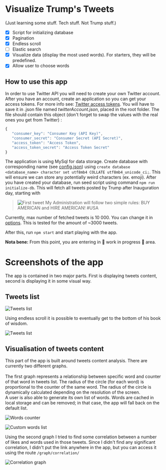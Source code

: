 
# Visualize Trump's Tweets
(Just learning some stuff. Tech stuff. Not Trump stuff.)

- [x] Script for initializing database
- [x] Pagination
- [x] Endless scroll
- [ ] Elastic search
- [x] Visualize data (display the most used words). For starters, they will be predefined.
- [x] Allow user to choose words

## How to use this app

In order to use Twitter API you will need to create your own Twitter account. After you have an account, create an application so you can get your access tokens.
For more info see: [Twitter access tokens](https://dev.twitter.com/webhooks/access-tokens). You will have to save it in .json file named *twitterAccount.json*, placed in the root folder.
The file should contain this object (don't forget to swap the values with the real ones you get from Twitter) :

 ```javascript
 {
    "consumer_key": "Consumer Key (API Key)",
    "consumer_secret": "Consumer Secret (API Secret)",
    "access_token": "Access Token",
    "access_token_secret": "Access Token Secret"
}

 ```

The application is using MySql for data storage. Create database with corresponding name
(see [config.json](https://github.com/vukoviciv/trumpTweetsVisualisation/blob/master/config/config.json "JSON config file"))
using `create database <database_name> character set utf8mb4 COLLATE utf8mb4_unicode_ci;`. This will ensure we can store any
potentially weird characters (ex. emoji). After you have created your database, run seed script using command
`npm run initialize-db`. This will fetch all tweets posted by Trump after Inauguration day, starting with

> ![First tweet](https://pbs.twimg.com/profile_images/874276197357596672/kUuht00m_normal.jpg "Profile picture") My Administration will follow two simple rules: BUY AMERICAN and HIRE AMERICAN! #USA

Currently, max number of fetched tweets is 10 000. You can change it in [options](https://github.com/vukoviciv/trumpTweetsVisualisation/blob/master/lib/options.js#L2 "maxNumberOfTweets").
This is tested for the amount of ~3000 tweets.

After this, run `npm start` and start playing with the app.

 **Nota bene:** From this point, you are entering in :construction: work in progress :construction: area.


# Screenshots of the app

The app is contained in two major parts. First is displaying tweets content, second is displaying it in some visual way.

## Tweets list

![Tweets list](https://image.prntscr.com/image/Iy1nXF-bRIWIEHuIuCU-Uw.png "Tweets list")

Using endless scroll it is possible to eventually get to the bottom of his book of wisdom.

![Tweets list](https://image.prntscr.com/image/sjVMXZIxQg_zj_V9655ziQ.png "Tweets list")

## Visualisation of tweets content

This part of the app is built around tweets content analysis. There are currently two different graphs.
<br><br>
The first graph represents a relationship between specific word and counter of that word in tweets list. The radius of the circle (for each word) is proportional to the counter of the same word. The radius of the circle is dynamically calculated depending on the resolution of the screen. <br>
A user is also able to generate its own list of words. Words are cached in local storage and can be removed; in that case, the app will fall back on the default list.

![Words counter](https://image.prntscr.com/image/3ZlGpvP6SkS4L7P_A9wUQg.png "Words counter")

![Custom words list](https://image.prntscr.com/image/2oc7XOsOTYKk68E-YYJbUw.png "Custom words list")

Using the second graph I tried to find some correlation between a number of likes and words used in those tweets. Since I didn't find any significant correlation, I didn't put the link anywhere in the app, but you can access it using the route `/graph/correlation/`<br>

![Correlation graph](https://image.prntscr.com/image/Ic5RaKqKQMauOFEUFF0mkA.png "Correlation graph")
